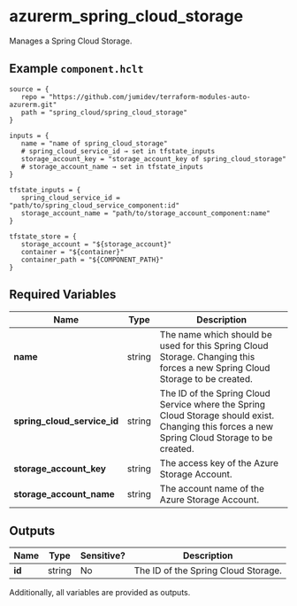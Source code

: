 # azurerm_spring_cloud_storage

Manages a Spring Cloud Storage.

## Example `component.hclt`

```hcl
source = {
   repo = "https://github.com/jumidev/terraform-modules-auto-azurerm.git" 
   path = "spring_cloud/spring_cloud_storage" 
}

inputs = {
   name = "name of spring_cloud_storage" 
   # spring_cloud_service_id → set in tfstate_inputs
   storage_account_key = "storage_account_key of spring_cloud_storage" 
   # storage_account_name → set in tfstate_inputs
}

tfstate_inputs = {
   spring_cloud_service_id = "path/to/spring_cloud_service_component:id" 
   storage_account_name = "path/to/storage_account_component:name" 
}

tfstate_store = {
   storage_account = "${storage_account}" 
   container = "${container}" 
   container_path = "${COMPONENT_PATH}" 
}

```

## Required Variables

| Name | Type |  Description |
| ---- | --------- |  ----------- |
| **name** | string |  The name which should be used for this Spring Cloud Storage. Changing this forces a new Spring Cloud Storage to be created. | 
| **spring_cloud_service_id** | string |  The ID of the Spring Cloud Service where the Spring Cloud Storage should exist. Changing this forces a new Spring Cloud Storage to be created. | 
| **storage_account_key** | string |  The access key of the Azure Storage Account. | 
| **storage_account_name** | string |  The account name of the Azure Storage Account. | 



## Outputs

| Name | Type | Sensitive? | Description |
| ---- | ---- | --------- | --------- |
| **id** | string | No  | The ID of the Spring Cloud Storage. | 

Additionally, all variables are provided as outputs.
